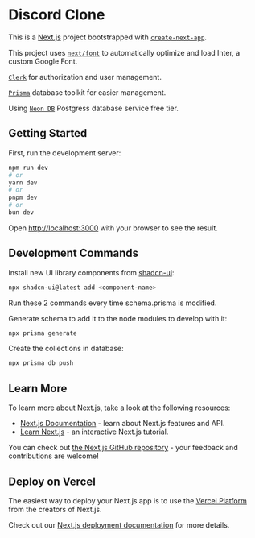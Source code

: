 # Discord Clone

This is a [Next.js](https://nextjs.org/) project bootstrapped with [`create-next-app`](https://github.com/vercel/next.js/tree/canary/packages/create-next-app).

This project uses [`next/font`](https://nextjs.org/docs/basic-features/font-optimization) to automatically optimize and load Inter, a custom Google Font.

[`Clerk`](https://clerk.com/docs) for authorization and user management.

[`Prisma`](https://www.prisma.io/docs) database toolkit for easier management.

Using [`Neon DB`](https://neon.tech/docs/introduction) Postgress database service free tier.

## Getting Started

First, run the development server:

```bash
npm run dev
# or
yarn dev
# or
pnpm dev
# or
bun dev
```

Open [http://localhost:3000](http://localhost:3000) with your browser to see the result.

## Development Commands

Install new UI library components from [shadcn-ui](https://ui.shadcn.com/docs):

```bash
npx shadcn-ui@latest add <component-name>
```

Run these 2 commands every time schema.prisma is modified.

Generate schema to add it to the node modules to develop with it:

```bash
npx prisma generate
```

Create the collections in database:

```bash
npx prisma db push
```

## Learn More

To learn more about Next.js, take a look at the following resources:

- [Next.js Documentation](https://nextjs.org/docs) - learn about Next.js features and API.
- [Learn Next.js](https://nextjs.org/learn) - an interactive Next.js tutorial.

You can check out [the Next.js GitHub repository](https://github.com/vercel/next.js/) - your feedback and contributions are welcome!

## Deploy on Vercel

The easiest way to deploy your Next.js app is to use the [Vercel Platform](https://vercel.com/new?utm_medium=default-template&filter=next.js&utm_source=create-next-app&utm_campaign=create-next-app-readme) from the creators of Next.js.

Check out our [Next.js deployment documentation](https://nextjs.org/docs/deployment) for more details.
